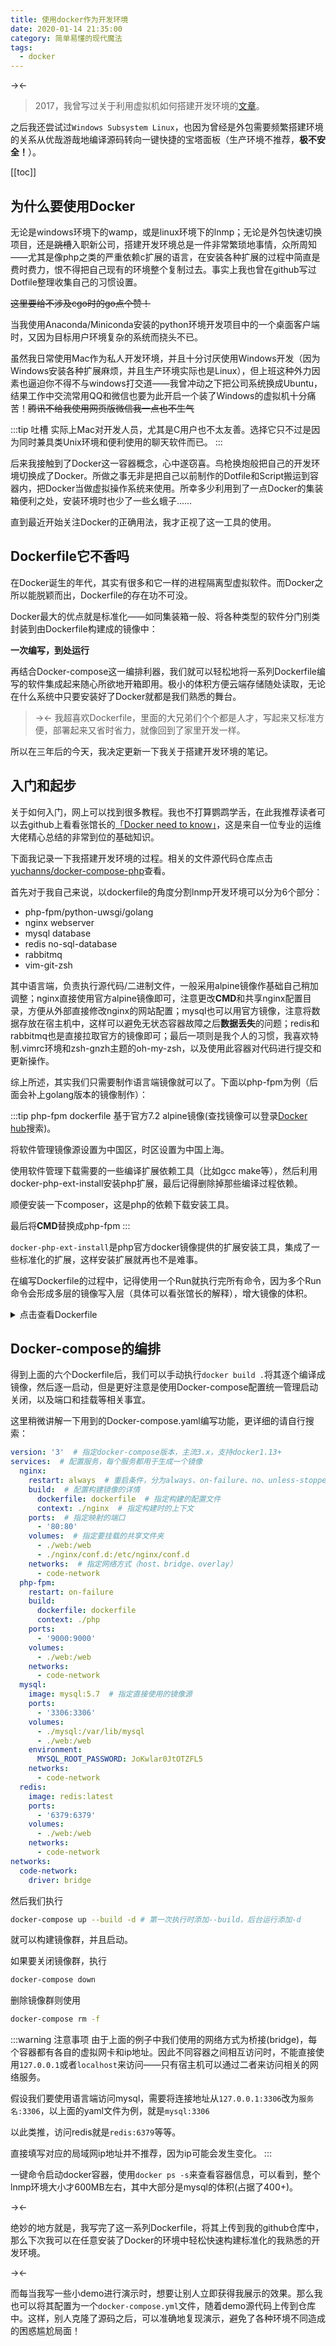 ```yaml
---
title: 使用docker作为开发环境
date: 2020-01-14 21:35:00
category: 简单易懂的现代魔法
tags:
  - docker
---
```

-><lazy-image src="/images/docker-friends.png" /><-

> 2017，我曾写过关于利用虚拟机如何搭建开发环境的[文章](/posts/2018/08/27/deploy-php/)。
<!-- more -->

之后我还尝试过`Windows Subsystem Linux`，也因为曾经是外包需要频繁搭建环境的关系从优哉游哉地编译源码转向一键快捷的宝塔面板（生产环境不推荐，**极不安全！**）。

[[toc]]

## 为什么要使用Docker

无论是windows环境下的wamp，或是linux环境下的lnmp；无论是外包快速切换项目，还是~~跳槽~~入职新公司，搭建开发环境总是一件非常繁琐地事情，众所周知——尤其是像php之类的严重依赖c扩展的语言，在安装各种扩展的过程中简直是费时费力，恨不得把自己现有的环境整个复制过去。事实上我也曾在github写过Dotfile整理收集自己的习惯设置。

~~这里要给不涉及cgo时的go点个赞！~~

当我使用Anaconda/Miniconda安装的python环境开发项目中的一个桌面客户端时，又因为目标用户环境复杂的系统而挠头不已。

虽然我日常使用Mac作为私人开发环境，并且十分讨厌使用Windows开发（因为Windows安装各种扩展麻烦，并且生产环境实际也是Linux），但上班这种外力因素也逼迫你不得不与windows打交道——我曾冲动之下把公司系统换成Ubuntu，结果工作中交流常用QQ和微信也要为此开启一个装了Windows的虚拟机十分痛苦！~~腾讯不给我使用网页版微信我一点也不生气<lazy-image src="/images/doge.png" />~~

:::tip 吐槽
实际上Mac对开发人员，尤其是C用户也不太友善。选择它只不过是因为同时兼具类Unix环境和便利使用的聊天软件而已。
:::

后来我接触到了Docker这一容器概念，心中遂窃喜。鸟枪换炮般把自己的开发环境切换成了Docker。所做之事无非是把自己以前制作的Dotfile和Script搬运到容器内，把Docker当做虚拟操作系统来使用。所幸多少利用到了一点Docker的集装箱便利之处，安装环境时也少了一些幺蛾子……

直到最近开始关注Docker的正确用法，我才正视了这一工具的使用。

## Dockerfile它不香吗

在Docker诞生的年代，其实有很多和它一样的进程隔离型虚拟软件。而Docker之所以能脱颖而出，Dockerfile的存在功不可没。

Docker最大的优点就是标准化——如同集装箱一般、将各种类型的软件分门别类封装到由Dockerfile构建成的镜像中：

**一次编写，到处运行**

再结合Docker-compose这一编排利器，我们就可以轻松地将一系列Dockerfile编写的软件集成起来随心所欲地开箱即用。极小的体积方便云端存储随处读取，无论在什么系统中只要安装好了Docker就都是我们熟悉的舞台。

> -><lazy-image src="/images/stolen.jpg" /><-
> 我超喜欢Dockerfile，里面的大兄弟们个个都是人才，写起来又标准方便，部署起来又省时省力，就像回到了家里开发一样。

所以在三年后的今天，我决定更新一下我关于搭建开发环境的笔记。

## 入门和起步

关于如何入门，网上可以找到很多教程。我也不打算鹦鹉学舌，在此我推荐读者可以去github上看看张馆长的[「Docker need to know」](https://github.com/zhangguanzhang/docker-need-to-know)，这是来自一位专业的运维大佬精心总结的非常到位的基础知识。

下面我记录一下我搭建开发环境的过程。相关的文件源代码仓库点击[yuchanns/docker-compose-php](https://github.com/yuchanns/docker-compose-php)查看。

首先对于我自己来说，以dockerfile的角度分割lnmp开发环境可以分为6个部分：

* php-fpm/python-uwsgi/golang
* nginx webserver
* mysql database
* redis no-sql-database
* rabbitmq
* vim-git-zsh

其中语言端，负责执行源代码/二进制文件，一般采用alpine镜像作基础自己稍加调整；nginx直接使用官方alpine镜像即可，注意更改**CMD**和共享nginx配置目录，方便从外部直接修改nginx的网站配置；mysql也可以用官方镜像，注意将数据存放在宿主机中，这样可以避免无状态容器故障之后**数据丢失**的问题；redis和rabbitmq也是直接拉取官方的镜像即可；最后一项则是我个人的习惯，我喜欢特制.vimrc环境和zsh-gnzh主题的oh-my-zsh，以及使用此容器对代码进行提交和更新操作。

综上所述，其实我们只需要制作语言端镜像就可以了。下面以php-fpm为例（后面会补上golang版本的镜像制作）：

:::tip php-fpm dockerfile
基于官方7.2 alpine镜像(查找镜像可以登录[Docker hub](https://hub.docker.com)搜索)。

将软件管理镜像源设置为中国区，时区设置为中国上海。

使用软件管理下载需要的一些编译扩展依赖工具（比如gcc make等），然后利用docker-php-ext-install安装php扩展，最后记得删除掉那些编译过程依赖。

顺便安装一下composer，这是php的依赖下载安装工具。

最后将**CMD**替换成php-fpm
:::

`docker-php-ext-install`是php官方docker镜像提供的扩展安装工具，集成了一些标准化的扩展，这样安装扩展就再也不是难事。

在编写Dockerfile的过程中，记得使用一个Run就执行完所有命令，因为多个Run命令会形成多层的镜像写入层（具体可以看张馆长的解释），增大镜像的体积。

<details>
<summary>点击查看Dockerfile</summary>

```dockerfile
FROM php:7.2-fpm-alpine

WORKDIR /www

ENV TZ=Asia/Shanghai

RUN sed -i "s/dl-cdn.alpinelinux.org/mirrors.aliyun.com/g" /etc/apk/repositories \
    && apk update && apk add --no-cache \
        libpng-dev make gcc musl-dev \
		g++ zlib-dev imagemagick-dev \
		autoconf \
    && docker-php-ext-install -j$(nproc) gd bcmath sockets zip pdo_mysql \
	&& pecl install imagick redis && docker-php-ext-enable redis imagick \
    && php -r "copy('https://getcomposer.org/installer', 'composer-setup.php');" \
    && php composer-setup.php \
    && rm composer-setup.php \
    && mv composer.phar composer \
    && ./composer config -g repo.packagist composer https://mirrors.aliyun.com/composer/ \
	&& apk del make gcc musl-dev g++ zlib-dev autoconf libpng-dev

EXPOSE 9000

CMD ["php-fpm"]
```
</details>

## Docker-compose的编排

得到上面的六个Dockerfile后，我们可以手动执行`docker build .`将其逐个编译成镜像，然后逐一启动，但是更好注意是使用Docker-compose配置统一管理启动关闭，以及端口和挂载等相关事宜。

这里稍微讲解一下用到的Docker-compose.yaml编写功能，更详细的请自行搜索：

```yaml
version: '3'  # 指定docker-compose版本，主流3.x，支持docker1.13+
services:  # 配置服务，每个服务都用于生成一个镜像
  nginx:
    restart: always  # 重启条件，分为always、on-failure、no、unless-stopped
    build:  # 配置构建镜像的详情
      dockerfile: dockerfile  # 指定构建的配置文件
      context: ./nginx  # 指定构建时的上下文
    ports:  # 指定映射的端口
      - '80:80'
    volumes:  # 指定要挂载的共享文件夹
      - ./web:/web
      - ./nginx/conf.d:/etc/nginx/conf.d
    networks:  # 指定网络方式（host、bridge、overlay）
      - code-network
  php-fpm:
    restart: on-failure
    build:
      dockerfile: dockerfile
      context: ./php
    ports:
      - '9000:9000'
    volumes:
      - ./web:/web
    networks:
      - code-network
  mysql:
    image: mysql:5.7  # 指定直接使用的镜像源
    ports:
      - '3306:3306'
    volumes:
      - ./mysql:/var/lib/mysql
      - ./web:/web
    environment:
      MYSQL_ROOT_PASSWORD: JoKwlar0JtOTZFL5
    networks:
      - code-network
  redis:
    image: redis:latest
    ports:
      - '6379:6379'
    volumes:
      - ./web:/web
    networks:
      - code-network
networks:
  code-network:
    driver: bridge
```

然后我们执行
```sh
docker-compose up --build -d # 第一次执行时添加--build，后台运行添加-d
```
就可以构建镜像群，并且启动。

如果要关闭镜像群，执行
```sh
docker-compose down
```
删除镜像群则使用
```sh
docker-compose rm -f
```

:::warning 注意事项
由于上面的例子中我们使用的网络方式为桥接(bridge)，每个容器都有各自的虚拟网卡和ip地址。因此不同容器之间相互访问时，不能直接使用`127.0.0.1`或者`localhost`来访问——只有宿主机可以通过二者来访问相关的网络服务。

假设我们要使用语言端访问mysql，需要将连接地址从`127.0.0.1:3306`改为`服务名:3306`，以上面的yaml文件为例，就是`mysql:3306`

以此类推，访问redis就是`redis:6379`等等。

直接填写对应的局域网ip地址并不推荐，因为ip可能会发生变化。
:::

一键命令启动docker容器，使用`docker ps -s`来查看容器信息，可以看到，整个lnmp环境大小才600MB左右，其中大部分是mysql的体积(占据了400+)。

-><lazy-image src="/images/lnmp-size.png" /><-

绝妙的地方就是，我写完了这一系列Dockerfile，将其上传到我的github仓库中，那么下次我可以在任意安装了Docker的环境中轻松快速构建标准化的我熟悉的开发环境。

-><lazy-image src="/images/docker-lnmp-dev.png" /><-

而每当我写一些小demo进行演示时，想要让别人立即获得我展示的效果。那么我也可以将其配置为一个`docker-compose.yml`文件，随着demo源代码上传到仓库中。这样，别人克隆了源码之后，可以准确地复现演示，避免了各种环境不同造成的困惑尴尬局面！